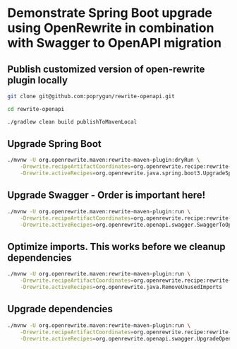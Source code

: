 # Demonstrate Spring Boot upgrade using OpenRewrite in combination with Swagger to OpenAPI migration



## Publish customized version of open-rewrite plugin locally

```bash
git clone git@github.com:poprygun/rewrite-openapi.git

cd rewrite-openapi

./gradlew clean build publishToMavenLocal
```

## Upgrade Spring Boot

```bash
./mvnw -U org.openrewrite.maven:rewrite-maven-plugin:dryRun \
    -Drewrite.recipeArtifactCoordinates=org.openrewrite.recipe:rewrite-spring:RELEASE \
    -Drewrite.activeRecipes=org.openrewrite.java.spring.boot3.UpgradeSpringBoot_3_2
```

## Upgrade Swagger - Order is important here!

```bash
./mvnw -U org.openrewrite.maven:rewrite-maven-plugin:run \
    -Drewrite.recipeArtifactCoordinates=org.openrewrite.recipe:rewrite-openapi:0.1.0-SNAPSHOT \
    -Drewrite.activeRecipes=org.openrewrite.openapi.swagger.SwaggerToOpenAPI,com.bc.openrewrite.sb.OpenApiSpringBoot3Dependencies
```

## Optimize imports.  This works before we cleanup dependencies

```bash
./mvnw -U org.openrewrite.maven:rewrite-maven-plugin:run \
    -Drewrite.recipeArtifactCoordinates=org.openrewrite.recipe:rewrite-openapi:0.1.0-SNAPSHOT \
    -Drewrite.activeRecipes=org.openrewrite.java.RemoveUnusedImports
```

## Upgrade dependencies

```bash
./mvnw -U org.openrewrite.maven:rewrite-maven-plugin:run \
    -Drewrite.recipeArtifactCoordinates=org.openrewrite.recipe:rewrite-openapi:0.1.0-SNAPSHOT \
    -Drewrite.activeRecipes=org.openrewrite.openapi.swagger.UpgradeOpenApiDependencies
```

